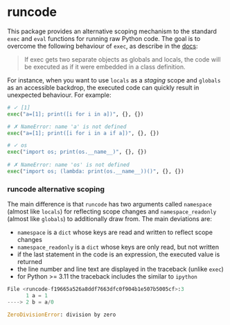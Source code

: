 # runcode

This package provides an alternative scoping mechanism
to the standard `exec` and `eval` functions for running raw Python code. 
The goal is to overcome the following behaviour of `exec`, as describe
in the [docs](https://docs.python.org/3/library/functions.html#exec): 
> If exec gets two separate objects as globals and locals, the code will
> be executed as if it were embedded in a class definition.

For instance, when you want to use `locals` as a _staging_ scope and 
`globals` as an accessible backdrop, the executed code can quickly
result in unexpected behaviour. For example:

```python
# ✓ [1]
exec("a=[1]; print([i for i in a])", {}, {})

# ✗ NameError: name 'a' is not defined
exec("a=[1]; print([i for i in a if a])", {}, {})

# ✓ os
exec("import os; print(os.__name__)", {}, {})
 
# ✗ NameError: name 'os' is not defined
exec("import os; (lambda: print(os.__name__))()", {}, {})
```
 

### runcode alternative scoping

The main difference is that `runcode` has two arguments called `namespace`
(almost like `locals`) for reflecting scope changes and `namespace_readonly`
(almost like `globals`) to additionally draw from. The main deviations are:
- `namespace` is a `dict` whose keys are read and written to reflect scope
  changes
- `namespace_readonly` is a `dict` whose keys are only read, but not written
- if the last statement in the code is an expression, the executed value is returned
- the line number and line text are displayed in the traceback (unlike `exec`)
- for Python >= 3.11 the traceback includes the  similar to `ipython`
```python
File <runcode-f19665a526a8ddf7663dfc0f904b1e507b5005cf>:3
      1 a = 1
----> 2 b = a/0

ZeroDivisionError: division by zero
```
